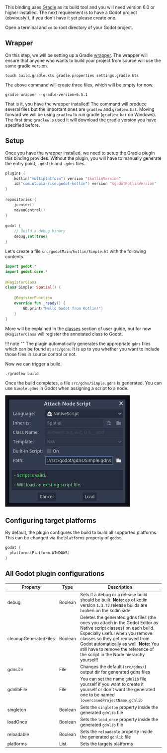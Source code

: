 This binding uses [Gradle](https://gradle.org) as its build tool and you will need version 6.0 or higher installed. The next requirement is to have a Godot project (obviously!), if you don't have it yet please create one.

Open a terminal and `cd` to root directory of your Godot project.

## Wrapper
On this step, we will be setting up a Gradle [wrapper](https://docs.gradle.org/current/userguide/gradle_wrapper.html). The wrapper will ensure that anyone who wants to build your project from source will use the same gradle version.

```shell
touch build.gradle.kts gradle.properties settings.gradle.kts
```

The above command will create three files, which will be empty for now.

```shell
gradle wrapper --gradle-version=6.5.1
```

That is it, you have the wrapper installed! The command will produce several files but the important ones are `gradlew` and `gradlew.bat`. Moving forward we will be using `gradlew` to run gradle (`gradlew.bat` on Windows). The first time `gradlew` is used it will download the gradle version you have specified before.

## Setup
Once you have the wrapper installed, we need to setup the Gradle plugin this binding provides. Without the plugin, you will have to manually generate the entry point, `.gdnlib` and `.gdns` files.

```kotlin
plugins {
    kotlin("multiplatform") version "$kotlinVersion"
    id("com.utopia-rise.godot-kotlin") version "$godotKotlinVersion"
}

repositories {
    jcenter()
    mavenCentral()
}

godot {
    // Build a debug binary
    debug.set(true)
}
```

Let's create a file `src/godotMain/kotlin/Simple.kt` with the following contents.

```kotlin
import godot.*
import godot.core.*

@RegisterClass
class Simple: Spatial() {

    @RegisterFunction
    override fun _ready() {
        GD.print("Hello Godot from Kotlin!")
    }
}
```

More will be explained in the [classes](../user-guide/classes.md) section of user guide, but for now `@RegisterClass` will register
the annotated class to Godot.

!!! note ""
    The plugin automatically generates the appropriate `gdns` files which can be found at `src/gdns`. It is up to you whether you want to include those files in source control or not.
    
Now we can trigger a build.

```shell
./gradlew build
``` 


Once the build completes, a file `src/gdns/Simple.gdns` is generated. You can use `Simple.gdns` in Godot when assigning a script to a node.

![Attach Node Script](../assets/img/attach.png)

## Configuring target platforms

By default, the plugin configures the build to build all supported platforms. This can be changed via the `platforms` property of `godot`.

```kotlin
godot {
  platforms(Platform.WINDOWS)
}
```

## All Godot plugin configurations

| Property              | Type           | Description                                                                                                                                                                                                                                                                                                          |
|-----------------------|----------------|----------------------------------------------------------------------------------------------------------------------------------------------------------------------------------------------------------------------------------------------------------------------------------------------------------------------|
| debug                 | Boolean        | Sets if a debug or a release build should be built. **Note:** as of kotlin version `1.3.72` release builds are broken on the kotlin side!                                                                                                                                                                            |
| cleanupGeneratedFiles | Boolean        | Deletes the generated gdns files (the ones you attach in the Godot Editor as Native script classes) on each build. Especially useful when you remove classes so they get removed from Godot automatically as well.    **Note:** You still have to remove the reference of the script in the Node hierarchy yourself! |
| gdnsDir               | File           | Changes the default (`src/gdns/`) output dir for generated gdns files                                                                                                                                                                                                                                                |
| gdnlibFile            | File           | You can set the name `gdnlib` file yourself if you want to create it yourself or don't want the generated one to be named `lowercasedProjectName.gdnlib`                                                                                                                                                             |
| singleton             | Boolean        | Sets the `singleton` property inside the generated `gdnlib` file                                                                                                                                                                                                                                                     |
| loadOnce              | Boolean        | Sets the `load_once` property inside the generated `gdnlib` file                                                                                                                                                                                                                                                     |
| reloadable            | Boolean        | Sets the `reloadable` property inside the generated `gdnlib` file                                                                                                                                                                                                                                                    |
| platforms             | List<Platform> | Sets the targets platforms                                                                                                                                                                                                                                                                                           |